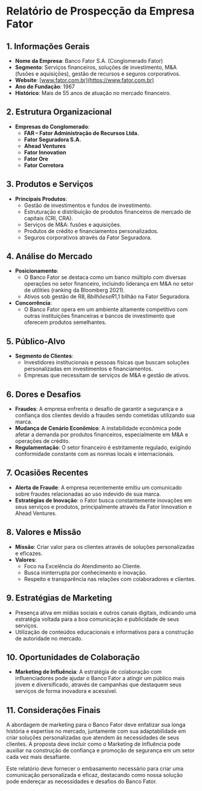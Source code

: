 # Relatório de Prospecção da Empresa Fator

## 1. Informações Gerais
- **Nome da Empresa**: Banco Fator S.A. (Conglomerado Fator)
- **Segmento**: Serviços financeiros, soluções de investimento, M&A (fusões e aquisições), gestão de recursos e seguros corporativos.
- **Website**: [www.fator.com.br](https://www.fator.com.br)
- **Ano de Fundação**: 1967
- **Histórico**: Mais de 55 anos de atuação no mercado financeiro.

## 2. Estrutura Organizacional
- **Empresas do Conglomerado**:
    - **FAR – Fator Administração de Recursos Ltda.**
    - **Fator Seguradora S.A.**
    - **Ahead Ventures**
    - **Fator Innovation**
    - **Fator Ore**
    - **Fator Corretora**

## 3. Produtos e Serviços
- **Principais Produtos**:
    - Gestão de investimentos e fundos de investimento.
    - Estruturação e distribuição de produtos financeiros de mercado de capitais (CRI, CRA).
    - Serviços de M&A: fusões e aquisições.
    - Produtos de crédito e financiamentos personalizados.
    - Seguros corporativos através da Fator Seguradora.

## 4. Análise do Mercado
- **Posicionamento**: 
    - O Banco Fator se destaca como um banco múltiplo com diversas operações no setor financeiro, incluindo liderança em M&A no setor de utilities (ranking da Bloomberg 2021).
    - Ativos sob gestão de R$8,8 bilhões e R$1,1 bilhão na Fator Seguradora.
- **Concorrência**:
    - O Banco Fator opera em um ambiente altamente competitivo com outras instituições financeiras e bancos de investimento que oferecem produtos semelhantes. 

## 5. Público-Alvo
- **Segmento de Clientes**:
    - Investidores institucionais e pessoas físicas que buscam soluções personalizadas em investimentos e financiamentos.
    - Empresas que necessitam de serviços de M&A e gestão de ativos.

## 6. Dores e Desafios
- **Fraudes**: A empresa enfrenta o desafio de garantir a segurança e a confiança dos clientes devido a fraudes sendo cometidas utilizando sua marca.
- **Mudança de Cenário Econômico**: A instabilidade econômica pode afetar a demanda por produtos financeiros, especialmente em M&A e operações de crédito.
- **Regulamentação**: O setor financeiro é estritamente regulado, exigindo conformidade constante com as normas locais e internacionais.

## 7. Ocasiões Recentes
- **Alerta de Fraude**: A empresa recentemente emitiu um comunicado sobre fraudes relacionadas ao uso indevido de sua marca.
- **Estratégias de Inovação**: o Fator busca constantemente inovações em seus serviços e produtos, principalmente através da Fator Innovation e Ahead Ventures.

## 8. Valores e Missão
- **Missão**: Criar valor para os clientes através de soluções personalizadas e eficazes.
- **Valores**:
    - Foco na Excelência do Atendimento ao Cliente.
    - Busca ininterrupta por conhecimento e inovação.
    - Respeito e transparência nas relações com colaboradores e clientes.

## 9. Estratégias de Marketing
- Presença ativa em mídias sociais e outros canais digitais, indicando uma estratégia voltada para a boa comunicação e publicidade de seus serviços.
- Utilização de conteúdos educacionais e informativos para a construção de autoridade no mercado.

## 10. Oportunidades de Colaboração
- **Marketing de Influência**: A estratégia de colaboração com influenciadores pode ajudar o Banco Fator a atingir um público mais jovem e diversificado, através de campanhas que destaquem seus serviços de forma inovadora e acessível.

## 11. Considerações Finais
A abordagem de marketing para o Banco Fator deve enfatizar sua longa história e expertise no mercado, juntamente com sua adaptabilidade em criar soluções personalizadas que atendem às necessidades de seus clientes. A proposta deve incluir como o Marketing de Influência pode auxiliar na construção de confiança e promoção de segurança em um setor cada vez mais desafiante.

Este relatório deve fornecer o embasamento necessário para criar uma comunicação personalizada e eficaz, destacando como nossa solução pode endereçar as necessidades e desafios do Banco Fator.